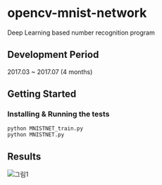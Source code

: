 # opencv-mnist-network
Deep Learning based number recognition program

## Development Period
2017.03 ~ 2017.07 (4 months)

## Getting Started
### Installing & Running the tests
```
python MNISTNET_train.py
python MNISTNET.py
```
 

## Results
![그림1](https://github.com/KIMSEULBEEN/opencv-mnist-network/assets/26593337/81629330-dcd4-47b6-8ee0-ea6987d33350)
